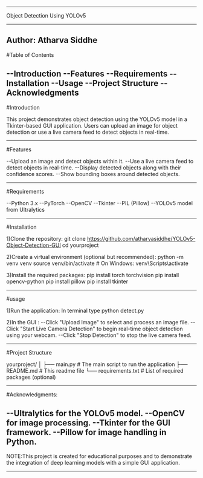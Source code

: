 
--------------------------------------------------------------------------------------------------------------------------

Object Detection Using YOLOv5

--------------------------------------------------------------------------------------------------------------------------
Author: Atharva Siddhe
--------------------------------------------------------------------------------------------------------------------------
#Table of Contents

--Introduction
--Features
--Requirements
--Installation
--Usage
--Project Structure
--Acknowledgments
--------------------------------------------------------------------------------------------------------------------------
#Introduction

This project demonstrates object detection using the YOLOv5 model in a Tkinter-based GUI application. Users can upload an image for object detection or use a live camera feed to detect objects in real-time.

--------------------------------------------------------------------------------------------------------------------------
#Features

--Upload an image and detect objects within it.
--Use a live camera feed to detect objects in real-time.
--Display detected objects along with their confidence scores.
--Show bounding boxes around detected objects.

--------------------------------------------------------------------------------------------------------------------------
#Requirements

--Python 3.x
--PyTorch
--OpenCV
--Tkinter
--PIL (Pillow)
--YOLOv5 model from Ultralytics

--------------------------------------------------------------------------------------------------------------------------
#Installation

1)Clone the repository:
git clone https://github.com/atharvasiddhe/YOLOv5-Object-Detection-GUI
cd yourproject

2)Create a virtual environment (optional but recommended):
python -m venv venv
source venv/bin/activate  # On Windows: venv\Scripts\activate

3)Install the required packages:
pip install torch torchvision
pip install opencv-python
pip install pillow
pip install tkinter

--------------------------------------------------------------------------------------------------------------------------
#usage

1)Run the application:
In terminal type
python detect.py

2)In the GUI :
--Click "Upload Image" to select and process an image file.
--Click "Start Live Camera Detection" to begin real-time object detection using your webcam.
--Click "Stop Detection" to stop the live camera feed.

--------------------------------------------------------------------------------------------------------------------------
#Project Structure

yourproject/
│
├── main.py           # The main script to run the application
├── README.md         # This readme file
└── requirements.txt  # List of required packages (optional)

--------------------------------------------------------------------------------------------------------------------------
#Acknowledgments:

--Ultralytics for the YOLOv5 model.
--OpenCV for image processing.
--Tkinter for the GUI framework.
--Pillow for image handling in Python.
--------------------------------------------------------------------------------------------------------------------------
NOTE:This project is created for educational purposes and to demonstrate the integration of deep learning models with a simple GUI application.

--------------------------------------------------------------------------------------------------------------------------
